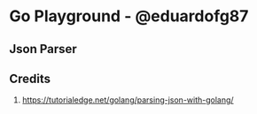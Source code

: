 # Go Playground - @eduardofg87

## Json Parser

## Credits 
1. https://tutorialedge.net/golang/parsing-json-with-golang/

